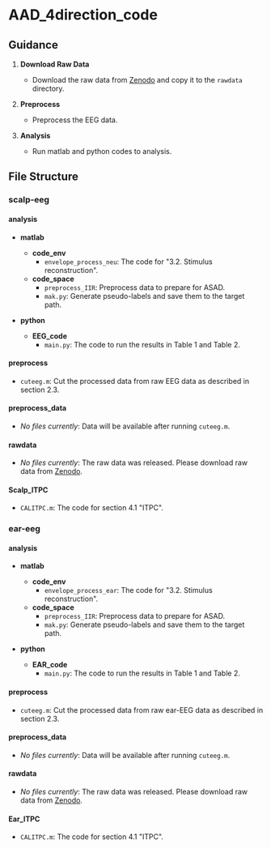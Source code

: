 
# AAD_4direction_code

## Guidance

1. **Download Raw Data**
   - Download the raw data from [Zenodo](https://zenodo.org/records/14887886) and copy it to the `rawdata` directory.

2. **Preprocess**
   - Preprocess the EEG data.

3. **Analysis**
   - Run matlab and python codes to analysis.
    

## File Structure

### scalp-eeg

#### analysis

- **matlab**
  - **code_env**
    - `envelope_process_neu`: The code for "3.2. Stimulus reconstruction".
  - **code_space**
    - `preprocess_IIR`: Preprocess data to prepare for ASAD.
    - `mak.py`: Generate pseudo-labels and save them to the target path.

- **python**
  - **EEG_code**
    - `main.py`: The code to run the results in Table 1 and Table 2.

#### preprocess

- `cuteeg.m`: Cut the processed data from raw EEG data as described in section 2.3.

#### preprocess_data

- *No files currently*: Data will be available after running `cuteeg.m`.

#### rawdata

- *No files currently*: The raw data was released. Please download raw data from [Zenodo](https://zenodo.org/records/14887886).

#### Scalp_ITPC

- `CALITPC.m`: The code for section 4.1 "ITPC".


### ear-eeg

#### analysis

- **matlab**
  - **code_env**
    - `envelope_process_ear`: The code for "3.2. Stimulus reconstruction".
  - **code_space**
    - `preprocess_IIR`: Preprocess data to prepare for ASAD.
    - `mak.py`: Generate pseudo-labels and save them to the target path.

- **python**
  - **EAR_code**
    - `main.py`: The code to run the results in Table 1 and Table 2.

#### preprocess

- `cuteeg.m`: Cut the processed data from raw ear-EEG data as described in section 2.3.

#### preprocess_data

- *No files currently*: Data will be available after running `cuteeg.m`.

#### rawdata

- *No files currently*: The raw data was released. Please download raw data from [Zenodo](https://zenodo.org/records/14887886).

#### Ear_ITPC

- `CALITPC.m`: The code for section 4.1 "ITPC".

